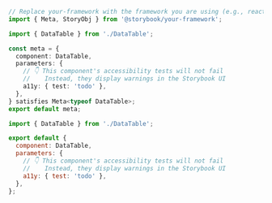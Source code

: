 ```ts filename="DataTable.stories.ts" renderer="common" language="ts"
// Replace your-framework with the framework you are using (e.g., react-vite, vue3-vite, angular, etc.)
import { Meta, StoryObj } from '@storybook/your-framework';

import { DataTable } from './DataTable';

const meta = {
  component: DataTable,
  parameters: {
    // 👇 This component's accessibility tests will not fail
    //    Instead, they display warnings in the Storybook UI
    a11y: { test: 'todo' },
  },
} satisfies Meta<typeof DataTable>;
export default meta;
```

```js filename="DataTable.stories.js" renderer="common" language="js"
import { DataTable } from './DataTable';

export default {
  component: DataTable,
  parameters: {
    // 👇 This component's accessibility tests will not fail
    //    Instead, they display warnings in the Storybook UI
    a11y: { test: 'todo' },
  },
};
```
